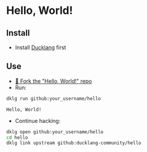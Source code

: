 # Hello, World!

## Install

* Install [Ducklang](https://github.com/ducklang-community/ducklang) first

## Use

* [🖖 Fork the "Hello, World!" repo](https://github.com/ducklang-community/hello#top)
* Run:
```sh
dklg run github:your_username/hello
```
```
Hello, World!
```
* Continue hacking:
```sh
dklg open github:your_username/hello
cd hello
dklg link upstream github:ducklang-community/hello
```
